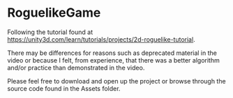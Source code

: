 # RoguelikeGame

Following the tutorial found at https://unity3d.com/learn/tutorials/projects/2d-roguelike-tutorial.

There may be differences for reasons such as deprecated material in the video or because I felt, from experience, that there was a better algorithm and/or practice than demonstrated in the video.

Please feel free to download and open up the project or browse through the source code found in the Assets folder.
